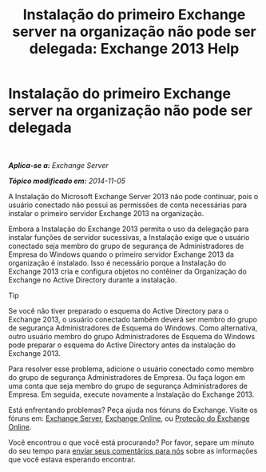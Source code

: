 ﻿---
title: 'Instalação do primeiro Exchange server na organização não pode ser delegada: Exchange 2013 Help'
TOCTitle: Instalação do primeiro Exchange server na organização não pode ser delegada
ms:assetid: 0f4c5b2f-85ae-4160-9a53-f4b890d8ccdb
ms:mtpsurl: https://technet.microsoft.com/pt-br/library/ms.exch.setupreadiness.delegatedfrontendtransportfirstinstall(v=EXCHG.150)
ms:contentKeyID: 50484948
ms.date: 05/22/2018
mtps_version: v=EXCHG.150
ms.translationtype: MT
---

# Instalação do primeiro Exchange server na organização não pode ser delegada

 

_**Aplica-se a:** Exchange Server_

_**Tópico modificado em:** 2014-11-05_

A Instalação do Microsoft Exchange Server 2013 não pode continuar, pois o usuário conectado não possui as permissões de conta necessárias para instalar o primeiro servidor Exchange 2013 na organização.

Embora a Instalação do Exchange 2013 permita o uso da delegação para instalar funções de servidor sucessivas, a Instalação exige que o usuário conectado seja membro do grupo de segurança de Administradores de Empresa do Windows quando o primeiro servidor Exchange 2013 da organização é instalado. Isso é necessário porque a Instalação do Exchange 2013 cria e configura objetos no contêiner da Organização do Exchange no Active Directory durante a instalação.


> [!TIP]
> Se você não tiver preparado o esquema do Active Directory para o Exchange 2013, o usuário conectado também deverá ser membro do grupo de segurança Administradores de Esquema do Windows. Como alternativa, outro usuário membro do grupo Administradores de Esquema do Windows pode preparar o esquema do Active Directory antes da instalação do Exchange 2013.



Para resolver esse problema, adicione o usuário conectado como membro do grupo de segurança Administradores de Empresa. Ou faça logon em uma conta que seja membro do grupo de segurança Administradores de Empresa. Em seguida, execute novamente a Instalação do Exchange 2013.

Está enfrentando problemas? Peça ajuda nos fóruns do Exchange. Visite os fóruns em: [Exchange Server](https://go.microsoft.com/fwlink/p/?linkid=60612), [Exchange Online](https://go.microsoft.com/fwlink/p/?linkid=267542), ou [Proteção do Exchange Online](https://go.microsoft.com/fwlink/p/?linkid=285351).

Você encontrou o que você está procurando? Por favor, separe um minuto do seu tempo para [enviar seus comentários para nós](mailto:exsetuphelpfeedback@microsoft.com?subject=exchange%202013%20setup%20help%20feedback) sobre as informações que você estava esperando encontrar.

